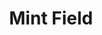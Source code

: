 ---
title: "Mint Field"
summary: "From Mexico City, Mexico."
image: "mint-field.jpg"
apple_music_artist_url: "https://music.apple.com/gb/artist/mint-field/1041009014"
---